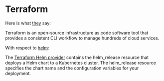 # Terraform

Here is what [they](https://www.terraform.io/) say:

Terraform is an open-source infrastructure as code software tool that provides a consistent CLI workflow to manage hundreds of cloud services.

With respect to [helm](/helm.md):

The [Terraform Helm provider](https://registry.terraform.io/providers/hashicorp/helm/latest/docs) contains the helm_release resource that deploys a Helm chart to a Kubernetes cluster. The helm_release resource specifies the chart name and the configuration variables for your deployment.

